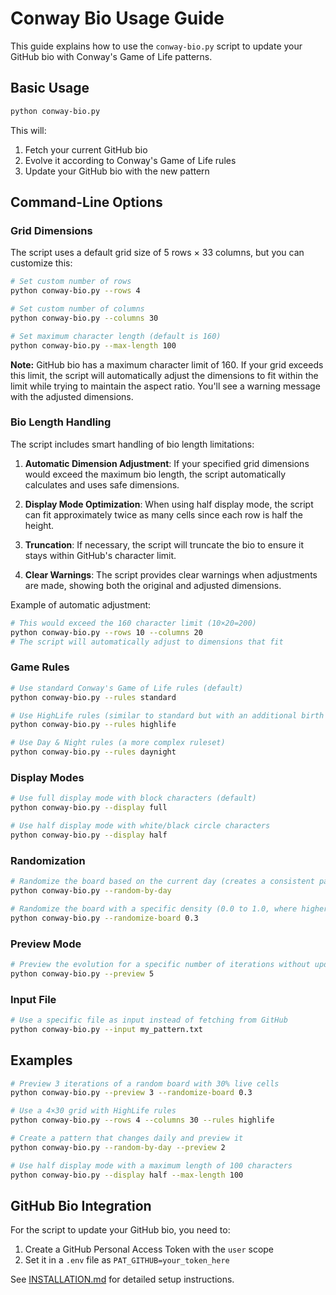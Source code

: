 # Conway Bio Usage Guide

This guide explains how to use the `conway-bio.py` script to update your GitHub bio with Conway's Game of Life patterns.

## Basic Usage

```bash
python conway-bio.py
```

This will:
1. Fetch your current GitHub bio
2. Evolve it according to Conway's Game of Life rules
3. Update your GitHub bio with the new pattern

## Command-Line Options

### Grid Dimensions

The script uses a default grid size of 5 rows × 33 columns, but you can customize this:

```bash
# Set custom number of rows
python conway-bio.py --rows 4

# Set custom number of columns
python conway-bio.py --columns 30

# Set maximum character length (default is 160)
python conway-bio.py --max-length 100
```

**Note:** GitHub bio has a maximum character limit of 160. If your grid exceeds this limit, the script will automatically adjust the dimensions to fit within the limit while trying to maintain the aspect ratio. You'll see a warning message with the adjusted dimensions.

### Bio Length Handling

The script includes smart handling of bio length limitations:

1. **Automatic Dimension Adjustment**: If your specified grid dimensions would exceed the maximum bio length, the script automatically calculates and uses safe dimensions.

2. **Display Mode Optimization**: When using half display mode, the script can fit approximately twice as many cells since each row is half the height.

3. **Truncation**: If necessary, the script will truncate the bio to ensure it stays within GitHub's character limit.

4. **Clear Warnings**: The script provides clear warnings when adjustments are made, showing both the original and adjusted dimensions.

Example of automatic adjustment:
```bash
# This would exceed the 160 character limit (10×20=200)
python conway-bio.py --rows 10 --columns 20
# The script will automatically adjust to dimensions that fit
```

### Game Rules

```bash
# Use standard Conway's Game of Life rules (default)
python conway-bio.py --rules standard

# Use HighLife rules (similar to standard but with an additional birth rule)
python conway-bio.py --rules highlife

# Use Day & Night rules (a more complex ruleset)
python conway-bio.py --rules daynight
```

### Display Modes

```bash
# Use full display mode with block characters (default)
python conway-bio.py --display full

# Use half display mode with white/black circle characters
python conway-bio.py --display half
```

### Randomization

```bash
# Randomize the board based on the current day (creates a consistent pattern for each day)
python conway-bio.py --random-by-day

# Randomize the board with a specific density (0.0 to 1.0, where higher values create more live cells)
python conway-bio.py --randomize-board 0.3
```

### Preview Mode

```bash
# Preview the evolution for a specific number of iterations without updating GitHub
python conway-bio.py --preview 5
```

### Input File

```bash
# Use a specific file as input instead of fetching from GitHub
python conway-bio.py --input my_pattern.txt
```

## Examples

```bash
# Preview 3 iterations of a random board with 30% live cells
python conway-bio.py --preview 3 --randomize-board 0.3

# Use a 4×30 grid with HighLife rules
python conway-bio.py --rows 4 --columns 30 --rules highlife

# Create a pattern that changes daily and preview it
python conway-bio.py --random-by-day --preview 2

# Use half display mode with a maximum length of 100 characters
python conway-bio.py --display half --max-length 100
```

## GitHub Bio Integration

For the script to update your GitHub bio, you need to:

1. Create a GitHub Personal Access Token with the `user` scope
2. Set it in a `.env` file as `PAT_GITHUB=your_token_here`

See [INSTALLATION.md](INSTALLATION.md) for detailed setup instructions.